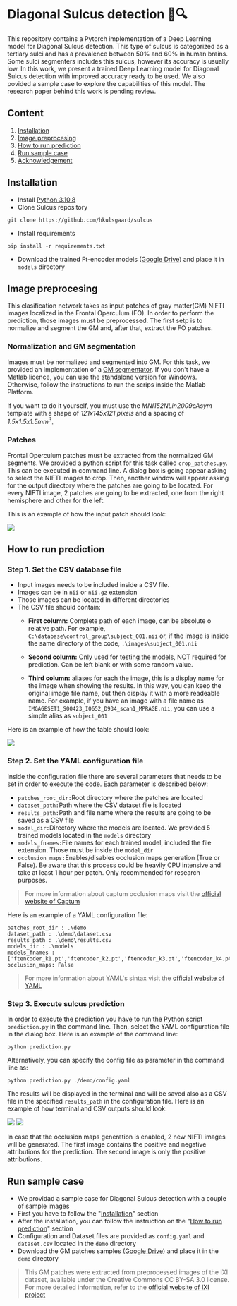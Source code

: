 # Diagonal Sulcus detection 🧠🔍

This repository contains a Pytorch implementation of a Deep Learning model for Diagonal Sulcus detection. This type of sulcus is categorized as a tertiary sulci and has a prevalence between 50% and 60% in human brains. Some sulci segmenters includes this sulcus, however its accuracy is usually low. In this work, we present a trained Deep Learning model for Diagonal Sulcus detection with improved accuracy ready to be used. We also povided a sample case to explore the capabilities of this model. The research paper behind this work is pending review.

## Content
1. [Installation](#Installation)
2. [Image preprocesing](#Image-preprocesing)
3. [How to run prediction](#How-to-run-prediction)
4. [Run sample case](#Run-sample-case)
5. [Acknowledgement](#Acknowledgement)

## Installation
- Install [Python 3.10.8](https://www.python.org/downloads/release/python-3108/)
- Clone Sulcus repository
```
git clone https://github.com/hkulsgaard/sulcus
```
- Install requirements
```
pip install -r requirements.txt
```
- Download the trained Ft-encoder models ([Google Drive](https://drive.google.com/drive/folders/1hs-ngCvNtts1BEapy77OtKGjqVBpYNfd?usp=sharing)) and place it in `models` directory


## Image preprocesing
This clasification network takes as input patches of gray matter(GM) NIFTI images localized in the Frontal Operculum (FO). In order to perform the prediction, those images must be preprocessed. The first setp is to normalize and segment the GM and, after that, extract the FO patches.

### Normalization and GM segmentation
  Images must be normalized and segmented into GM. For this task, we provided an implementation of a [GM segmentator](https://github.com/hkulsgaard/SegmentGM). If you don't have a Matlab licence, you can use the standalone version for Windows. Otherwise, follow the instructions to run the scrips inside the Matlab Platform.

  If you want to do it yourself, you must use the *MNI152NLin2009cAsym* template with a shape of *121x145x121 pixels* and a spacing of *1.5x1.5x1.5mm<sup>3</sup>*.

### Patches
  Frontal Operculum patches must be extracted from the normalized GM segments. We provided a python script for this task called `crop_patches.py`. This can be executed in command line. A dialog box is going appear asking to select the NIFTI images to crop. Then, another window will appear asking for the output directory where the patches are going to be located. For every NIFTI image, 2 patches are going to be extracted, one from the right hemisphere and other for the left.

This is an example of how the input patch should look:

<img src="assets/images/patch_left_sample.jpg" align=mid />


## How to run prediction
### Step 1. Set the CSV database file
  - Input images needs to be included inside a CSV file.
  - Images can be in `nii` or `nii.gz` extension
  - Those images can be located in different directories
  - The CSV file should contain:
    * **First column:** Complete path of each image, can be absolute o relative path. 
    For example, `C:\database\control_group\subject_001.nii` or, if the image is inside the same directory of the code, `.\images\subject_001.nii`

    * **Second column:** Only used for testing the models, NOT required for prediction. Can be left blank or with some random value.
    
    * **Third column:** aliases for each the image, this is a display name for the image when showing the results. In this way, you can keep the original image file name, but then display it with a more readeable name. 
    For example, if you have an image with a file name as `IMGAGESET1_S00423_I0652_D934_scan1_MPRAGE.nii`, you can use a simple alias as `subject_001`

  Here is an example of how the table should look:
  
  <img src="assets/images/dataset.jpg" align=mid />

### Step 2. Set the YAML configuration file
  Inside the configuration file there are several parameters that needs to be set in order to execute the code. Each parameter is described below:

  - `patches_root_dir:`Root directory where the patches are located
  - `dataset_path:`Path where the CSV dataset file is located
  - `results_path:`Path and file name where the results are going to be saved as a CSV file
  - `model_dir:`Directory where the models are located. We provided 5 trained models located in the `models` directory
  - `models_fnames:`File names for each trained model, included the file extension. Those must be inside the `model_dir`
  - `occlusion_maps:`Enables/disables occlusion maps generation (True or False). Be aware that this process could be heavily CPU intensive and take at least 1 hour per patch. Only recommended for research purposes.
  
  > For more information about captum occlusion maps visit the [official website of Captum](https://captum.ai/docs/attribution_algorithms#occlusion)

  Here is an example of a YAML configuration file:
  ```
  patches_root_dir : .\demo
  dataset_path : .\demo\dataset.csv
  results_path : .\demo\results.csv
  models_dir : .\models
  models_fnames : ['ftencoder_k1.pt','ftencoder_k2.pt','ftencoder_k3.pt','ftencoder_k4.pt','ftencoder_k5.pt']
  occlusion_maps: False
  ```

  > For more information about YAML's sintax visit the [official website of YAML](https://yaml.org/spec/1.2.2/)


### Step 3. Execute sulcus prediction
  In order to execute the prediction you have to run the Python script `prediction.py` in the command line. Then, select the YAML configuration file in the dialog box. Here is an example of the command line:
  ```
  python prediction.py
  ```
  Alternatively, you can specify the config file as parameter in the command line as:
  ```
  python prediction.py ./demo/config.yaml
  ```
  The results will be displayed in the terminal and will be saved also as a CSV file in the specified `results_path` in the configuration file. Here is an example of how terminal and CSV outputs should look:
  
  <img src="assets/images/terminal_output.jpg" align=mid />

  <img src="assets/images/results.jpg" align=mid />

  In case that the occlusion maps generation is enabled, 2 new NIFTI images will be generated. The first image contains the positive and negative attributions for the prediction. The second image is only the positive attributions.

## Run sample case
  * We providad a sample case for Diagonal Sulcus detection with a couple of sample images
  * First you have to follow the "[Installation](#installation)" section
  * After the installation, you can follow the instruction on the "[How to run prediction](How-to-run-prediction)" section
  * Configuration and Dataset files are provided as `config.yaml` and `dataset.csv` located in the `demo` directory
  * Download the GM patches samples ([Google Drive](https://drive.google.com/drive/folders/1UZfIUG00gDGM0ZMPfYQh8W-7hgyn2Yci?usp=sharing)) and place it in the `demo` directory
  
  > This GM patches were extracted from preprocessed images of the IXI dataset, available under the Creative Commons CC BY-SA 3.0 license. For more detailed information, refer to the [official website of IXI project](https://brain-development.org/ixi-dataset/)